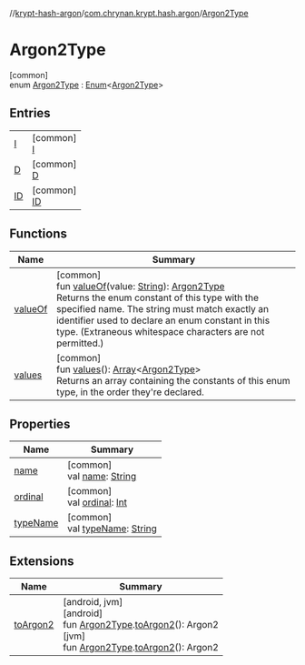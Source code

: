 //[krypt-hash-argon](../../../index.md)/[com.chrynan.krypt.hash.argon](../index.md)/[Argon2Type](index.md)

# Argon2Type

[common]\
enum [Argon2Type](index.md) : [Enum](https://kotlinlang.org/api/latest/jvm/stdlib/kotlin/-enum/index.html)&lt;[Argon2Type](index.md)&gt;

## Entries

| | |
|---|---|
| [I](-i/index.md) | [common]<br>[I](-i/index.md) |
| [D](-d/index.md) | [common]<br>[D](-d/index.md) |
| [ID](-i-d/index.md) | [common]<br>[ID](-i-d/index.md) |

## Functions

| Name | Summary |
|---|---|
| [valueOf](value-of.md) | [common]<br>fun [valueOf](value-of.md)(value: [String](https://kotlinlang.org/api/latest/jvm/stdlib/kotlin/-string/index.html)): [Argon2Type](index.md)<br>Returns the enum constant of this type with the specified name. The string must match exactly an identifier used to declare an enum constant in this type. (Extraneous whitespace characters are not permitted.) |
| [values](values.md) | [common]<br>fun [values](values.md)(): [Array](https://kotlinlang.org/api/latest/jvm/stdlib/kotlin/-array/index.html)&lt;[Argon2Type](index.md)&gt;<br>Returns an array containing the constants of this enum type, in the order they're declared. |

## Properties

| Name | Summary |
|---|---|
| [name](-i-d/index.md#-372974862%2FProperties%2F402468135) | [common]<br>val [name](-i-d/index.md#-372974862%2FProperties%2F402468135): [String](https://kotlinlang.org/api/latest/jvm/stdlib/kotlin/-string/index.html) |
| [ordinal](-i-d/index.md#-739389684%2FProperties%2F402468135) | [common]<br>val [ordinal](-i-d/index.md#-739389684%2FProperties%2F402468135): [Int](https://kotlinlang.org/api/latest/jvm/stdlib/kotlin/-int/index.html) |
| [typeName](type-name.md) | [common]<br>val [typeName](type-name.md): [String](https://kotlinlang.org/api/latest/jvm/stdlib/kotlin/-string/index.html) |

## Extensions

| Name | Summary |
|---|---|
| [toArgon2](../../../../krypt-hash-argon/krypt-hash-argon/com.chrynan.krypt.hash.argon/[jvm]to-argon2.md) | [android, jvm]<br>[android]<br>fun [Argon2Type](index.md#2060505828%2FExtensions%2F-1915653165).[toArgon2](../[android]to-argon2.md)(): Argon2<br>[jvm]<br>fun [Argon2Type](index.md#2060505828%2FExtensions%2F-1550092817).[toArgon2](../[jvm]to-argon2.md)(): Argon2 |
